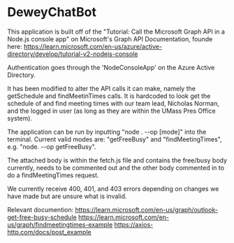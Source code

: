 # DeweyChatBot
This application is built off of the "Tutorial: Call the Microsoft Graph API in a Node.js console app" 
on Microsoft's Graph API Documentation, founde here: 
https://learn.microsoft.com/en-us/azure/active-directory/develop/tutorial-v2-nodejs-console

Authentication goes through the 'NodeConsoleApp' on the Azure Active Directory.

It has been modified to alter the API calls it can make, namely the getSchedule and findMeetinTimes calls.
It is hardcoded to look get the schedule of and find meeting times with our team lead,
Nicholas Norman, and the logged in user (as long as they are within the UMass Pres Office system).

The application can be run by inputting "node . --op [mode]" into the terminal.
Current valid modes are: "getFreeBusy" and "findMeetingTimes", e.g. "node. --op getFreeBusy".

The attached body is within the fetch.js file and contains the free/busy body currently, 
needs to be commented out and the other body commented in to do a findMeetingTimes request.

We currently receive 400, 401, and 403 errors depending on changes we have made but are unsure what is invalid.

Relevant documention:
https://learn.microsoft.com/en-us/graph/outlook-get-free-busy-schedule
https://learn.microsoft.com/en-us/graph/findmeetingtimes-example
https://axios-http.com/docs/post_example
